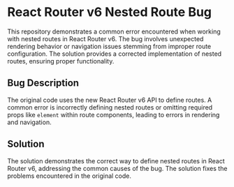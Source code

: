 # React Router v6 Nested Route Bug

This repository demonstrates a common error encountered when working with nested routes in React Router v6.  The bug involves unexpected rendering behavior or navigation issues stemming from improper route configuration.  The solution provides a corrected implementation of nested routes, ensuring proper functionality.

## Bug Description

The original code uses the new React Router v6 API to define routes.  A common error is incorrectly defining nested routes or omitting required props like `element` within route components, leading to errors in rendering and navigation.

## Solution

The solution demonstrates the correct way to define nested routes in React Router v6, addressing the common causes of the bug. The solution fixes the problems encountered in the original code.